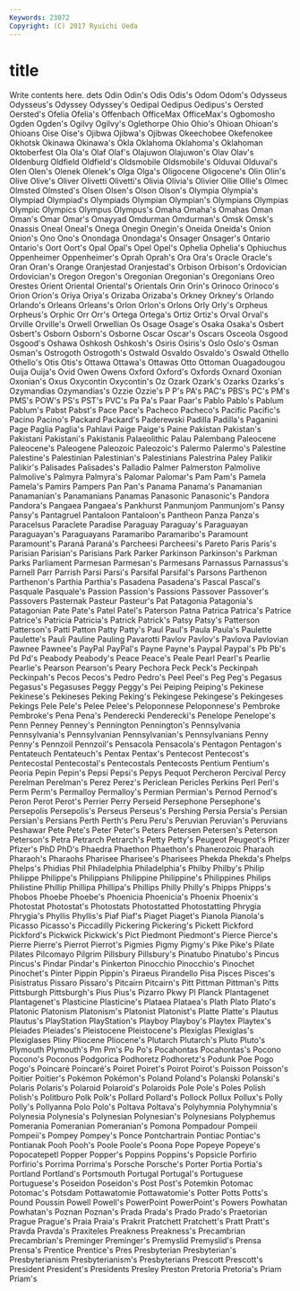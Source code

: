```yaml
---
Keywords: 23072 
Copyright: (C) 2017 Ryuichi Ueda
---
```


# title

Write contents here.
dets Odin Odin's Odis
Odis's Odom Odom's Odysseus Odysseus's Odyssey Odyssey's Oedipal Oedipus Oedipus's
Oersted Oersted's Ofelia Ofelia's Offenbach OfficeMax OfficeMax's Ogbomosho Ogden Ogden's
Ogilvy Ogilvy's Oglethorpe Ohio Ohio's Ohioan Ohioan's Ohioans Oise Oise's
Ojibwa Ojibwa's Ojibwas Okeechobee Okefenokee Okhotsk Okinawa Okinawa's Okla Oklahoma
Oklahoma's Oklahoman Oktoberfest Ola Ola's Olaf Olaf's Olajuwon Olajuwon's Olav
Olav's Oldenburg Oldfield Oldfield's Oldsmobile Oldsmobile's Olduvai Olduvai's Olen Olen's
Olenek Olenek's Olga Olga's Oligocene Oligocene's Olin Olin's Olive Olive's
Oliver Olivetti Olivetti's Olivia Olivia's Olivier Ollie Ollie's Olmec Olmsted
Olmsted's Olsen Olsen's Olson Olson's Olympia Olympia's Olympiad Olympiad's Olympiads
Olympian Olympian's Olympians Olympias Olympic Olympics Olympus Olympus's Omaha Omaha's
Omahas Oman Oman's Omar Omar's Omayyad Omdurman Omdurman's Omsk Omsk's
Onassis Oneal Oneal's Onega Onegin Onegin's Oneida Oneida's Onion Onion's
Ono Ono's Onondaga Onondaga's Onsager Onsager's Ontario Ontario's Oort Oort's
Opal Opal's Opel Opel's Ophelia Ophelia's Ophiuchus Oppenheimer Oppenheimer's Oprah
Oprah's Ora Ora's Oracle Oracle's Oran Oran's Orange Oranjestad Oranjestad's
Orbison Orbison's Ordovician Ordovician's Oregon Oregon's Oregonian Oregonian's Oregonians Oreo
Orestes Orient Oriental Oriental's Orientals Orin Orin's Orinoco Orinoco's Orion
Orion's Oriya Oriya's Orizaba Orizaba's Orkney Orkney's Orlando Orlando's Orleans
Orleans's Orlon Orlon's Orlons Orly Orly's Orpheus Orpheus's Orphic Orr
Orr's Ortega Ortega's Ortiz Ortiz's Orval Orval's Orville Orville's Orwell
Orwellian Os Osage Osage's Osaka Osaka's Osbert Osbert's Osborn Osborn's
Osborne Oscar Oscar's Oscars Osceola Osgood Osgood's Oshawa Oshkosh Oshkosh's
Osiris Osiris's Oslo Oslo's Osman Osman's Ostrogoth Ostrogoth's Ostwald Osvaldo
Osvaldo's Oswald Othello Othello's Otis Otis's Ottawa Ottawa's Ottawas Otto
Ottoman Ouagadougou Ouija Ouija's Ovid Owen Owens Oxford Oxford's Oxfords
Oxnard Oxonian Oxonian's Oxus Oxycontin Oxycontin's Oz Ozark Ozark's Ozarks
Ozarks's Ozymandias Ozymandias's Ozzie Ozzie's P P's PA's PAC's PBS's
PC's PM's PMS's POW's PS's PST's PVC's Pa Pa's Paar
Paar's Pablo Pablo's Pablum Pablum's Pabst Pabst's Pace Pace's Pacheco
Pacheco's Pacific Pacific's Pacino Pacino's Packard Packard's Paderewski Padilla Padilla's
Paganini Page Paglia Paglia's Pahlavi Paige Paige's Paine Pakistan Pakistan's
Pakistani Pakistani's Pakistanis Palaeolithic Palau Palembang Paleocene Paleocene's Paleogene Paleozoic
Paleozoic's Palermo Palermo's Palestine Palestine's Palestinian Palestinian's Palestinians Palestrina Paley
Palikir Palikir's Palisades Palisades's Palladio Palmer Palmerston Palmolive Palmolive's Palmyra
Palmyra's Palomar Palomar's Pam Pam's Pamela Pamela's Pamirs Pampers Pan
Pan's Panama Panama's Panamanian Panamanian's Panamanians Panamas Panasonic Panasonic's Pandora
Pandora's Pangaea Pangaea's Pankhurst Panmunjom Panmunjom's Pansy Pansy's Pantagruel Pantaloon
Pantaloon's Pantheon Panza Panza's Paracelsus Paraclete Paradise Paraguay Paraguay's Paraguayan
Paraguayan's Paraguayans Paramaribo Paramaribo's Paramount Paramount's Paraná Paraná's Parcheesi Parcheesi's
Pareto Paris Paris's Parisian Parisian's Parisians Park Parker Parkinson Parkinson's
Parkman Parks Parliament Parmesan Parmesan's Parmesans Parnassus Parnassus's Parnell Parr
Parrish Parsi Parsi's Parsifal Parsifal's Parsons Parthenon Parthenon's Parthia Parthia's
Pasadena Pasadena's Pascal Pascal's Pasquale Pasquale's Passion Passion's Passions Passover
Passover's Passovers Pasternak Pasteur Pasteur's Pat Patagonia Patagonia's Patagonian Pate
Pate's Patel Patel's Paterson Patna Patrica Patrica's Patrice Patrice's Patricia
Patricia's Patrick Patrick's Patsy Patsy's Patterson Patterson's Patti Patton Patty
Patty's Paul Paul's Paula Paula's Paulette Paulette's Pauli Pauline Pauling
Pavarotti Pavlov Pavlov's Pavlova Pavlovian Pawnee Pawnee's PayPal PayPal's Payne
Payne's Paypal Paypal's Pb Pb's Pd Pd's Peabody Peabody's Peace
Peace's Peale Pearl Pearl's Pearlie Pearlie's Pearson Pearson's Peary Pechora
Peck Peck's Peckinpah Peckinpah's Pecos Pecos's Pedro Pedro's Peel Peel's
Peg Peg's Pegasus Pegasus's Pegasuses Peggy Peggy's Pei Peiping Peiping's
Pekinese Pekinese's Pekineses Peking Peking's Pekingese Pekingese's Pekingeses Pekings Pele
Pele's Pelee Pelee's Peloponnese Peloponnese's Pembroke Pembroke's Pena Pena's Penderecki
Penderecki's Penelope Penelope's Penn Penney Penney's Pennington Pennington's Pennsylvania Pennsylvania's
Pennsylvanian Pennsylvanian's Pennsylvanians Penny Penny's Pennzoil Pennzoil's Pensacola Pensacola's Pentagon
Pentagon's Pentateuch Pentateuch's Pentax Pentax's Pentecost Pentecost's Pentecostal Pentecostal's Pentecostals
Pentecosts Pentium Pentium's Peoria Pepin Pepin's Pepsi Pepsi's Pepys Pequot
Percheron Percival Percy Perelman Perelman's Perez Perez's Periclean Pericles Perkins
Perl Perl's Perm Perm's Permalloy Permalloy's Permian Permian's Pernod Pernod's
Peron Perot Perot's Perrier Perry Perseid Persephone Persephone's Persepolis Persepolis's
Perseus Perseus's Pershing Persia Persia's Persian Persian's Persians Perth Perth's
Peru Peru's Peruvian Peruvian's Peruvians Peshawar Pete Pete's Peter Peter's
Peters Petersen Petersen's Peterson Peterson's Petra Petrarch Petrarch's Petty Petty's
Peugeot Peugeot's Pfizer Pfizer's PhD PhD's Phaedra Phaethon Phaethon's Phanerozoic
Pharaoh Pharaoh's Pharaohs Pharisee Pharisee's Pharisees Phekda Phekda's Phelps Phelps's
Phidias Phil Philadelphia Philadelphia's Philby Philby's Philip Philippe Philippe's Philippians
Philippine Philippine's Philippines Philips Philistine Phillip Phillipa Phillipa's Phillips Philly
Philly's Phipps Phipps's Phobos Phoebe Phoebe's Phoenicia Phoenicia's Phoenix Phoenix's
Photostat Photostat's Photostats Photostatted Photostatting Phrygia Phrygia's Phyllis Phyllis's Piaf
Piaf's Piaget Piaget's Pianola Pianola's Picasso Picasso's Piccadilly Pickering Pickering's
Pickett Pickford Pickford's Pickwick Pickwick's Pict Piedmont Piedmont's Pierce Pierce's
Pierre Pierre's Pierrot Pierrot's Pigmies Pigmy Pigmy's Pike Pike's Pilate
Pilates Pilcomayo Pilgrim Pillsbury Pillsbury's Pinatubo Pinatubo's Pincus Pincus's Pindar
Pindar's Pinkerton Pinocchio Pinocchio's Pinochet Pinochet's Pinter Pippin Pippin's Piraeus
Pirandello Pisa Pisces Pisces's Pisistratus Pissaro Pissaro's Pitcairn Pitcairn's Pitt
Pittman Pittman's Pitts Pittsburgh Pittsburgh's Pius Pius's Pizarro Pkwy Pl
Planck Plantagenet Plantagenet's Plasticine Plasticine's Plataea Plataea's Plath Plato Plato's
Platonic Platonism Platonism's Platonist Platonist's Platte Platte's Plautus Plautus's PlayStation
PlayStation's Playboy Playboy's Playtex Playtex's Pleiades Pleiades's Pleistocene Pleistocene's Plexiglas
Plexiglas's Plexiglases Pliny Pliocene Pliocene's Plutarch Plutarch's Pluto Pluto's Plymouth
Plymouth's Pm Pm's Po Po's Pocahontas Pocahontas's Pocono Pocono's Poconos
Podgorica Podhoretz Podhoretz's Podunk Poe Pogo Pogo's Poincaré Poincaré's Poiret
Poiret's Poirot Poirot's Poisson Poisson's Poitier Poitier's Pokémon Pokémon's Poland
Poland's Polanski Polanski's Polaris Polaris's Polaroid Polaroid's Polaroids Pole Pole's
Poles Polish Polish's Politburo Polk Polk's Pollard Pollard's Pollock Pollux
Pollux's Polly Polly's Pollyanna Polo Polo's Poltava Poltava's Polyhymnia Polyhymnia's
Polynesia Polynesia's Polynesian Polynesian's Polynesians Polyphemus Pomerania Pomeranian Pomeranian's Pomona
Pompadour Pompeii Pompeii's Pompey Pompey's Ponce Pontchartrain Pontiac Pontiac's Pontianak
Pooh Pooh's Poole Poole's Poona Pope Popeye Popeye's Popocatepetl Popper
Popper's Poppins Poppins's Popsicle Porfirio Porfirio's Porrima Porrima's Porsche Porsche's
Porter Portia Portia's Portland Portland's Portsmouth Portugal Portugal's Portuguese Portuguese's
Poseidon Poseidon's Post Post's Potemkin Potomac Potomac's Potsdam Pottawatomie Pottawatomie's
Potter Potts Potts's Pound Poussin Powell Powell's PowerPoint PowerPoint's Powers
Powhatan Powhatan's Poznan Poznan's Prada Prada's Prado Prado's Praetorian Prague
Prague's Praia Praia's Prakrit Pratchett Pratchett's Pratt Pratt's Pravda Pravda's
Praxiteles Preakness Preakness's Precambrian Precambrian's Preminger Preminger's Premyslid Premyslid's Prensa
Prensa's Prentice Prentice's Pres Presbyterian Presbyterian's Presbyterianism Presbyterianism's Presbyterians Prescott
Prescott's President President's Presidents Presley Preston Pretoria Pretoria's Priam Priam's
